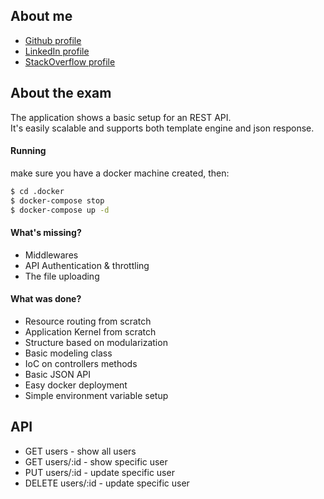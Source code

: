 ## About me
- [Github profile](https://github.com/henriale)
- [LinkedIn profile](https://www.linkedin.com/in/araujoalexandre)
- [StackOverflow profile](http://stackoverflow.com/users/4707820/henriale)

## About the exam
The application shows a basic setup for an REST API.<br>
It's easily scalable and supports both template engine and json response.

#### Running
make sure you have a docker machine created, then:
```bash
$ cd .docker
$ docker-compose stop
$ docker-compose up -d
``` 

#### What's missing?
- Middlewares
- API Authentication & throttling
- The file uploading

#### What was done?
- Resource routing from scratch
- Application Kernel from scratch
- Structure based on modularization
- Basic modeling class
- IoC on controllers methods
- Basic JSON API
- Easy docker deployment
- Simple environment variable setup

## API
- GET users - show all users
- GET users/:id - show specific user
- PUT users/:id - update specific user
- DELETE users/:id - update specific user